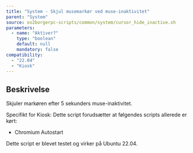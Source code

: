 ```yaml
---
title: "System - Skjul musemarkør ved muse-inaktivitet"
parent: "System"
source: os2borgerpc-scripts/common/system/cursor_hide_inactive.sh
parameters:
  - name: "Aktiver?"
    type: "boolean"
    default: null
    mandatory: false
compatibility: 
  - "22.04"
  - "Kiosk"
---
```


## Beskrivelse
Skjuler markøren efter 5 sekunders muse-inaktivitet.

Specifikt for Kiosk:
  Dette script forudsætter at følgendes scripts allerede er kørt:
  - Chromium Autostart

Dette script er blevet testet og virker på Ubuntu 22.04.